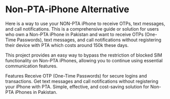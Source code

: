 # Non-PTA-iPhone Alternative
Here is a way to use your NON-PTA iPhone to receive OTPs, text messages, and call notifications.
This is a comprehensive guide or solution for users who own a Non-PTA iPhone in Pakistan and want to receive OTPs (One-Time Passwords), text messages, and call notifications without registering their device with PTA which costs around 150k these days.

This project provides an easy way to bypass the restriction of blocked SIM functionality on Non-PTA iPhones, allowing you to continue using essential communication features.

Features
Receive OTP (One-Time Passwords) for secure logins and transactions.
Get text messages and call notifications without registering your iPhone with PTA.
Simple, effective, and cost-saving solution for Non-PTA iPhones in Pakistan.

